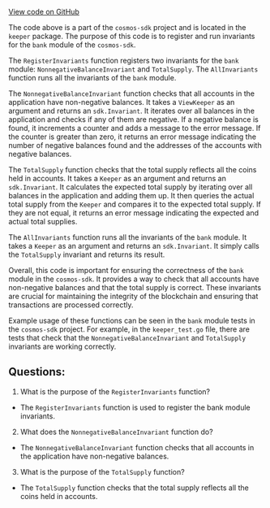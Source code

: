 [View code on GitHub](https://github.com/cosmos/cosmos-sdk/blob/main/x/bank/keeper/invariants.go)

The code above is a part of the `cosmos-sdk` project and is located in the `keeper` package. The purpose of this code is to register and run invariants for the `bank` module of the `cosmos-sdk`. 

The `RegisterInvariants` function registers two invariants for the `bank` module: `NonnegativeBalanceInvariant` and `TotalSupply`. The `AllInvariants` function runs all the invariants of the `bank` module. 

The `NonnegativeBalanceInvariant` function checks that all accounts in the application have non-negative balances. It takes a `ViewKeeper` as an argument and returns an `sdk.Invariant`. It iterates over all balances in the application and checks if any of them are negative. If a negative balance is found, it increments a counter and adds a message to the error message. If the counter is greater than zero, it returns an error message indicating the number of negative balances found and the addresses of the accounts with negative balances. 

The `TotalSupply` function checks that the total supply reflects all the coins held in accounts. It takes a `Keeper` as an argument and returns an `sdk.Invariant`. It calculates the expected total supply by iterating over all balances in the application and adding them up. It then queries the actual total supply from the `Keeper` and compares it to the expected total supply. If they are not equal, it returns an error message indicating the expected and actual total supplies. 

The `AllInvariants` function runs all the invariants of the `bank` module. It takes a `Keeper` as an argument and returns an `sdk.Invariant`. It simply calls the `TotalSupply` invariant and returns its result. 

Overall, this code is important for ensuring the correctness of the `bank` module in the `cosmos-sdk`. It provides a way to check that all accounts have non-negative balances and that the total supply is correct. These invariants are crucial for maintaining the integrity of the blockchain and ensuring that transactions are processed correctly. 

Example usage of these functions can be seen in the `bank` module tests in the `cosmos-sdk` project. For example, in the `keeper_test.go` file, there are tests that check that the `NonnegativeBalanceInvariant` and `TotalSupply` invariants are working correctly.
## Questions: 
 1. What is the purpose of the `RegisterInvariants` function?
- The `RegisterInvariants` function is used to register the bank module invariants.

2. What does the `NonnegativeBalanceInvariant` function do?
- The `NonnegativeBalanceInvariant` function checks that all accounts in the application have non-negative balances.

3. What is the purpose of the `TotalSupply` function?
- The `TotalSupply` function checks that the total supply reflects all the coins held in accounts.